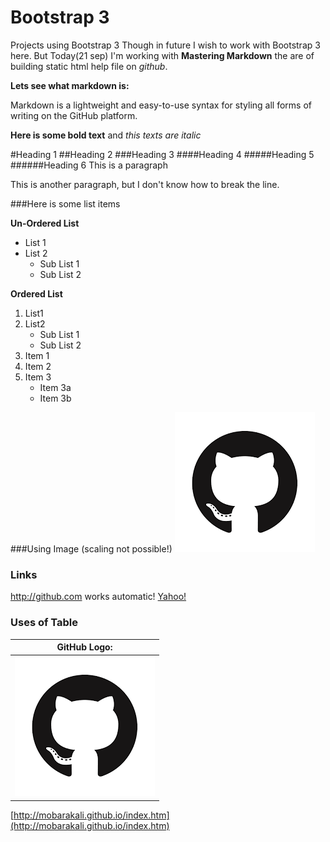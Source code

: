 # Bootstrap 3
Projects using Bootstrap 3
Though in future I wish to work with Bootstrap 3 here. But Today(21 sep)
I'm working with **Mastering Markdown** the are of building static html
help file on *github*.

**Lets see what markdown is:**

Markdown is a lightweight and easy-to-use syntax for styling all forms of
writing on the GitHub platform.

**Here is some bold text** and *this texts are italic*

#Heading 1
##Heading 2
###Heading 3
####Heading 4
#####Heading 5
######Heading 6
This is a paragraph

This is another paragraph, but I don't know how to
break the line.

###Here is some list items

**Un-Ordered List**
* List 1
* List 2
    * Sub List 1
    * Sub List 2

**Ordered List**

1. List1
2. List2
    * Sub List 1
    * Sub List 2
1. Item 1
2. Item 2
3. Item 3
   * Item 3a
   * Item 3b

###Using Image (scaling not possible!)
![Image Title](/images/logo.png)

### Links

http://github.com works automatic!
[Yahoo!](http://yahoo.com)

### Uses of Table
GitHub Logo:                    |
------------------------------- |
![GitHub Logo](/images/logo.png)|


[http://mobarakali.github.io/index.htm](http://mobarakali.github.io/index.htm)

